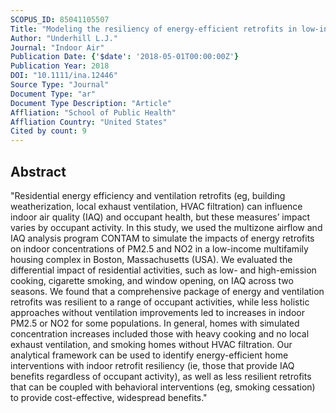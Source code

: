 ```yaml
---
SCOPUS_ID: 85041105507
Title: "Modeling the resiliency of energy-efficient retrofits in low-income multifamily housing"
Author: "Underhill L.J."
Journal: "Indoor Air"
Publication Date: {'$date': '2018-05-01T00:00:00Z'}
Publication Year: 2018
DOI: "10.1111/ina.12446"
Source Type: "Journal"
Document Type: "ar"
Document Type Description: "Article"
Affliation: "School of Public Health"
Affliation Country: "United States"
Cited by count: 9
---
```


## Abstract
"Residential energy efficiency and ventilation retrofits (eg, building weatherization, local exhaust ventilation, HVAC filtration) can influence indoor air quality (IAQ) and occupant health, but these measures’ impact varies by occupant activity. In this study, we used the multizone airflow and IAQ analysis program CONTAM to simulate the impacts of energy retrofits on indoor concentrations of PM2.5 and NO2 in a low-income multifamily housing complex in Boston, Massachusetts (USA). We evaluated the differential impact of residential activities, such as low- and high-emission cooking, cigarette smoking, and window opening, on IAQ across two seasons. We found that a comprehensive package of energy and ventilation retrofits was resilient to a range of occupant activities, while less holistic approaches without ventilation improvements led to increases in indoor PM2.5 or NO2 for some populations. In general, homes with simulated concentration increases included those with heavy cooking and no local exhaust ventilation, and smoking homes without HVAC filtration. Our analytical framework can be used to identify energy-efficient home interventions with indoor retrofit resiliency (ie, those that provide IAQ benefits regardless of occupant activity), as well as less resilient retrofits that can be coupled with behavioral interventions (eg, smoking cessation) to provide cost-effective, widespread benefits."
